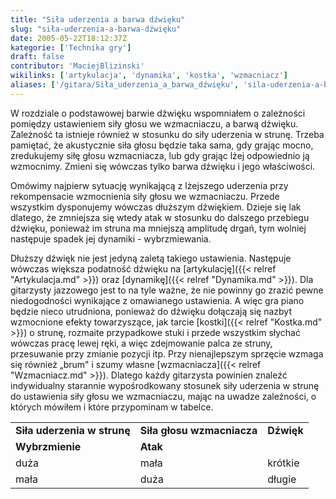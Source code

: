 ```yaml
---
title: "Siła uderzenia a barwa dźwięku"
slug: "siła-uderzenia-a-barwa-dźwięku"
date: 2005-05-22T18:12:37Z
kategorie: ['Technika gry']
draft: false
contributor: 'MaciejBlizinski'
wikilinks: ['artykulacja', 'dynamika', 'kostka', 'wzmacniacz']
aliases: ['/gitara/Siła_uderzenia_a_barwa_dźwięku', 'sila-uderzenia-a-barwa-dzwieku']
---
```

W rozdziale o podstawowej barwie dźwięku wspomniałem o zależności
pomiędzy ustawieniem siły głosu we wzmacniaczu, a barwą dźwięku.
Zależność ta istnieje również w stosunku do siły uderzenia w strunę.
Trzeba pamiętać, że akustycznie siła głosu będzie taka sama, gdy grając
mocno, zredukujemy siłę głosu wzmacniacza, lub gdy grając lżej
odpowiednio ją wzmocnimy. Zmieni się wówczas tylko barwa dźwięku i jego
właściwości.

Omówimy najpierw sytuację wynikającą z lżejszego uderzenia przy
rekompensacie wzmocnienia siły głosu we wzmacniaczu. Przede wszystkim
dysponujemy wówczas dłuższym dźwiękiem. Dzieje się lak dlatego, że
zmniejsza się wtedy atak w stosunku do dalszego przebiegu dźwięku,
ponieważ im struna ma mniejszą amplitudę drgań, tym wolniej następuje
spadek jej dynamiki - wybrzmiewania.

Dłuższy dźwięk nie jest jedyną zaletą takiego ustawienia. Następuje
wówczas większa podatność dźwięku na
[artykulację]({{< relref "Artykulacja.md" >}}) oraz
[dynamikę]({{< relref "Dynamika.md" >}}). Dla gitarzysty jazzowego jest to na
tyle ważne, że nie powinny go zrazić pewne niedogodności wynikające z
omawianego ustawienia. A więc gra piano będzie nieco utrudniona,
ponieważ do dźwięku dołączają się nazbyt wzmocnione efekty
towarzyszące, jak tarcie [kostki]({{< relref "Kostka.md" >}}) o strunę, rozmaite
przypadkowe stuki i przede wszystkim słychać wówczas pracę lewej ręki, a
więc zdejmowanie palca ze struny, przesuwanie przy zmianie pozycji itp.
Przy nienajlepszym sprzęcie wzmaga się również „brum" i szumy własne
[wzmacniacza]({{< relref "Wzmacniacz.md" >}}). Dlatego każdy gitarzysta powinien
znaleźć indywidualny starannie wypośrodkowany stosunek siły uderzenia w
strunę do ustawienia siły głosu we wzmacniaczu, mając na uwadze
zależności, o których mówiłem i które przypominam w tabelce.

|                             |                            |            |
| --------------------------- | -------------------------- | ---------- |
| **Siła uderzenia w strunę** | **Siła głosu wzmacniacza** | **Dźwięk** |
| **Wybrzmienie**             | **Atak**                   |            |
| duża                        | mała                       | krótkie    |
| mała                        | duża                       | długie     |

